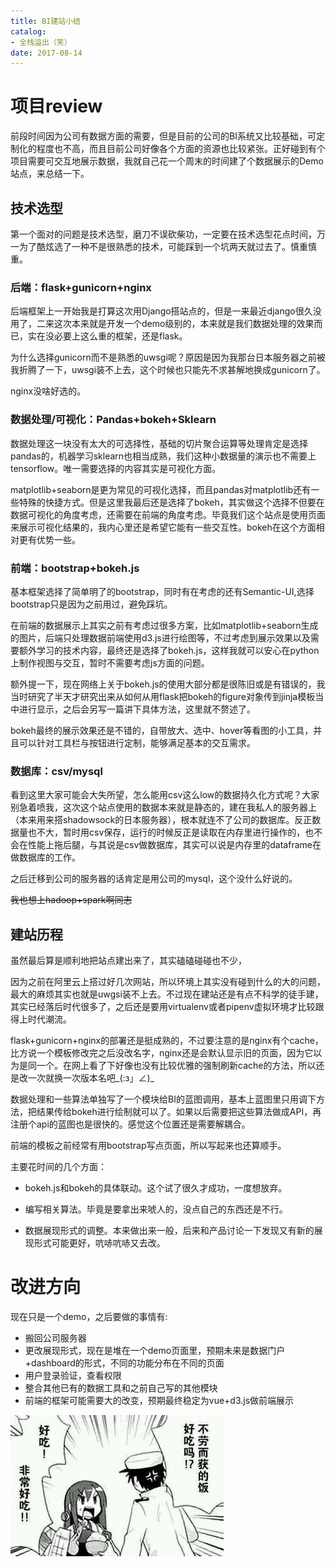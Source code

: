 ```yaml
---
title: BI建站小结
catalog: 
- 全栈溢出（笑）
date: 2017-08-14
---
```


# 项目review

前段时间因为公司有数据方面的需要，但是目前的公司的BI系统又比较基础，可定制化的程度也不高，而且目前公司好像各个方面的资源也比较紧张。正好碰到有个项目需要可交互地展示数据，我就自己花一个周末的时间建了个数据展示的Demo站点，来总结一下。

<!-- more -->

## 技术选型

第一个面对的问题是技术选型，磨刀不误砍柴功，一定要在技术选型花点时间，万一为了酷炫选了一种不是很熟悉的技术，可能踩到一个坑两天就过去了。慎重慎重。

### 后端：flask+gunicorn+nginx

后端框架上一开始我是打算这次用Django搭站点的，但是一来最近django很久没用了，二来这次本来就是开发一个demo级别的，本来就是我们数据处理的效果而已，实在没必要上这么重的框架，还是flask。

为什么选择gunicorn而不是熟悉的uwsgi呢？原因是因为我那台日本服务器之前被我折腾了一下，uwsgi装不上去，这个时候也只能先不求甚解地换成gunicorn了。

nginx没啥好选的。



### 数据处理/可视化：Pandas+bokeh+Sklearn

数据处理这一块没有太大的可选择性，基础的切片聚合运算等处理肯定是选择pandas的，机器学习sklearn也相当成熟，我们这种小数据量的演示也不需要上tensorflow。唯一需要选择的内容其实是可视化方面。

matplotlib+seaborn是更为常见的可视化选择，而且pandas对matplotlib还有一些特殊的快捷方式。但是这里我最后还是选择了bokeh，其实做这个选择不但要在数据可视化的角度考虑，还需要在前端的角度考虑。毕竟我们这个站点是使用页面来展示可视化结果的，我内心里还是希望它能有一些交互性。bokeh在这个方面相对更有优势一些。



### 前端：bootstrap+bokeh.js

基本框架选择了简单明了的bootstrap，同时有在考虑的还有Semantic-UI,选择bootstrap只是因为之前用过，避免踩坑。

在前端的数据展示上其实之前有考虑过很多方案，比如matplotlib+seaborn生成的图片，后端只处理数据前端使用d3.js进行绘图等，不过考虑到展示效果以及需要额外学习的技术内容，最终还是选择了bokeh.js，这样我就可以安心在python上制作视图与交互，暂时不需要考虑js方面的问题。

额外提一下，现在网络上关于bokeh.js的使用大部分都是很陈旧或是有错误的，我当时研究了半天才研究出来从如何从用flask把bokeh的figure对象传到jinja模板当中进行显示，之后会另写一篇讲下具体方法，这里就不赘述了。

bokeh最终的展示效果还是不错的，自带放大、选中、hover等看图的小工具，并且可以针对工具栏与按钮进行定制，能够满足基本的交互需求。

### 数据库：csv/mysql

看到这里大家可能会大失所望，怎么能用csv这么low的数据持久化方式呢？大家别急着喷我，这次这个站点使用的数据本来就是静态的，建在我私人的服务器上（本来用来搭shadowsock的日本服务器），根本就连不了公司的数据库。反正数据量也不大，暂时用csv保存，运行的时候反正是读取在内存里进行操作的，也不会在性能上拖后腿，与其说是csv做数据库，其实可以说是内存里的dataframe在做数据库的工作。

之后迁移到公司的服务器的话肯定是用公司的mysql，这个没什么好说的。

~~我也想上hadoop+spark啊同志~~



## 建站历程

虽然最后算是顺利地把站点建出来了，其实磕磕碰碰也不少，

因为之前在阿里云上搭过好几次网站，所以环境上其实没有碰到什么的大的问题，最大的麻烦其实也就是uwgsi装不上去。不过现在建站还是有点不科学的徒手建，其实已经落后时代很多了，之后还是要用virtualenv或者pipenv虚拟环境才比较跟得上时代潮流。

flask+gunicorn+nginx的部署还是挺成熟的，不过要注意的是nginx有个cache，比方说一个模板修改完之后没改名字，nginx还是会默认显示旧的页面，因为它以为是同一个。在网上看了下好像也没有比较优雅的强制刷新cache的方法，所以还是改一次就换一次版本名吧\_(:з」∠)_

数据处理和一些算法单独写了一个模块给BI的蓝图调用，基本上蓝图里只用调下方法，把结果传给bokeh进行绘制就可以了。如果以后需要把这些算法做成API，再注册个api的蓝图也是很快的。感觉这个位置还是需要解耦合。

前端的模板之前经常有用bootstrap写点页面，所以写起来也还算顺手。

主要花时间的几个方面：

* bokeh.js和bokeh的具体联动。这个试了很久才成功，一度想放弃。


* 编写相关算法。毕竟是要拿出来唬人的，没点自己的东西还是不行。
* 数据展现形式的调整。本来做出来一般，后来和产品讨论一下发现又有新的展现形式可能更好，吭哧吭哧又去改。



# 改进方向

现在只是一个demo，之后要做的事情有:

* 搬回公司服务器
* 更改展现形式，现在是堆在一个demo页面里，预期未来是数据门户+dashboard的形式，不同的功能分布在不同的页面
* 用户登录验证，查看权限
* 整合其他已有的数据工具和之前自己写的其他模块
* 前端的框架可能需要大的改变，预期最终稳定为vue+d3.js做前端展示

![好吃](../assets/images/好吃.jpg)



























